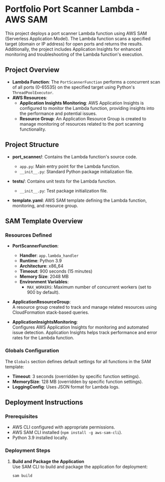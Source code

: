 # Portfolio Port Scanner Lambda - AWS SAM

This project deploys a port scanner Lambda function using AWS SAM (Serverless Application Model). The Lambda function scans a specified target (domain or IP address) for open ports and returns the results. Additionally, the project includes Application Insights for enhanced monitoring and troubleshooting of the Lambda function's execution.

## Project Overview

- **Lambda Function**: The `PortScannerFunction` performs a concurrent scan of all ports (0-65535) on the specified target using Python's `ThreadPoolExecutor`.
- **AWS Resources**: 
  - **Application Insights Monitoring**: AWS Application Insights is configured to monitor the Lambda function, providing insights into the performance and potential issues.
  - **Resource Group**: An Application Resource Group is created to manage monitoring of resources related to the port scanning functionality.
  
## Project Structure

- **port_scanner/**: Contains the Lambda function's source code.
  - `app.py`: Main entry point for the Lambda function.
  - `__init__.py`: Standard Python package initialization file.
  
- **tests/**: Contains unit tests for the Lambda function.
  - `__init__.py`: Test package initialization file.
  
- **template.yaml**: AWS SAM template defining the Lambda function, monitoring, and resource group.

## SAM Template Overview

### Resources Defined

- **PortScannerFunction**:  
  - **Handler**: `app.lambda_handler`
  - **Runtime**: Python 3.9
  - **Architecture**: x86_64
  - **Timeout**: 900 seconds (15 minutes)
  - **Memory Size**: 2048 MB
  - **Environment Variables**:
    - `MAX_WORKERS`: Maximum number of concurrent workers (set to 900 by default).
  
- **ApplicationResourceGroup**:  
  A resource group created to track and manage related resources using CloudFormation stack-based queries.

- **ApplicationInsightsMonitoring**:  
  Configures AWS Application Insights for monitoring and automated issue detection. Application Insights helps track performance and error rates for the Lambda function.

### Globals Configuration

The `Globals` section defines default settings for all functions in the SAM template:

- **Timeout**: 3 seconds (overridden by specific function settings).
- **MemorySize**: 128 MB (overridden by specific function settings).
- **LoggingConfig**: Uses JSON format for Lambda logs.

## Deployment Instructions

### Prerequisites

- AWS CLI configured with appropriate permissions.
- AWS SAM CLI installed (`npm install -g aws-sam-cli`).
- Python 3.9 installed locally.

### Deployment Steps

1. **Build and Package the Application**  
   Use SAM CLI to build and package the application for deployment:

   ```bash
   sam build
